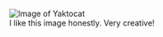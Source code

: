 ![Image of Yaktocat](https://octodex.github.com/images/yaktocat.png)  
I like this image honestly. Very creative!
